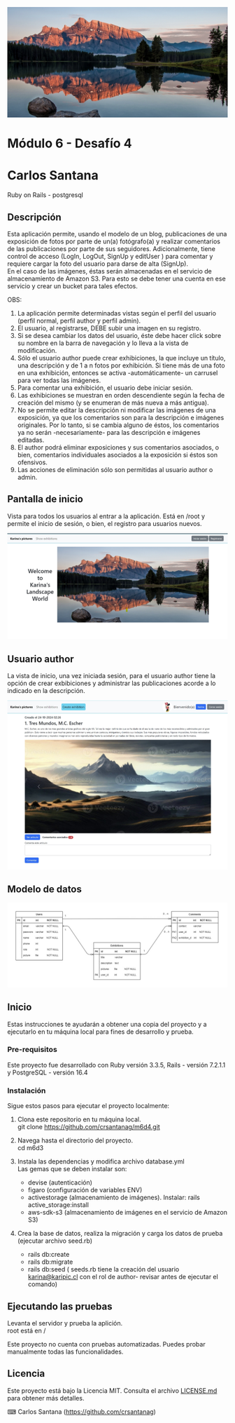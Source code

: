 ![Banner](banner.jpg)  

# Módulo 6 - Desafío 4
# Carlos Santana

Ruby on Rails - postgresql

## Descripción

Esta aplicación permite, usando el modelo de un blog, publicaciones de una exposición de fotos por parte de un(a) fotógrafo(a) y realizar comentarios de las publicaciones por parte de sus seguidores. Adicionalmente, tiene control de acceso (LogIn, LogOut, SignUp y editUser ) para comentar y requiere cargar la foto del usuario para darse de alta (SignUp).  
En el caso de las imágenes, éstas serán almacenadas en el servicio de almacenamiento de Amazon S3. Para esto se debe tener una cuenta en ese servicio y crear un bucket para tales efectos.  
  
OBS:  
   1. La aplicación permite determinadas vistas según el perfil del usuario (perfil normal, perfil author y perfil admin).  
   2. El usuario, al registrarse, DEBE subir una imagen en su registro.  
   3. Si se desea cambiar los datos del usuario, éste debe hacer click sobre su nombre en la barra de navegación y lo lleva a la vista de modificación.  
   4. Sólo el usuario author puede crear exhibiciones, la que incluye un título, una descripción y de 1 a n fotos por exhibición. Si tiene más de una foto en una exhibición, entonces se activa -automáticamente- un carrusel para ver todas las imágenes.  
   5. Para comentar una exhibición, el usuario debe iniciar sesión.  
   6. Las exhibiciones se muestran en orden descendiente según la fecha de creación del mismo (y se enumeran de más nueva a más antigua).  
   7. No se permite editar la descripción ni modificar las imágenes de una exposición, ya que los comentarios son para la descripción e imágenes originales. Por lo tanto, si se cambia alguno de éstos, los comentarios ya no serán -necesariamente- para las descripción e imágenes editadas.  
   8. El author podrá eliminar exposiciones y sus comentarios asociados, o bien, comentarios individuales asociados a la exposición si éstos son ofensivos.
   9. Las acciones de eliminación sólo son permitidas al usuario author o admin.  
  
## Pantalla de inicio  
  
Vista para todos los usuarios al entrar a la aplicación. Está en /root y permite el inicio de sesión, o bien, el registro para usuarios nuevos.  
  
![Usuario](screen1.jpg)  
  
## Usuario author  
  
La vista de inicio, una vez iniciada sesión, para el usuario author tiene la opción de crear exbibiciones y administrar las publicaciones acorde a lo indicado en la descripción.  
  
![Author](screen2.jpg)  
  
## Modelo de datos  
  
![Modelo](modelo.jpg)
  
## Inicio
  
Estas instrucciones te ayudarán a obtener una copia del proyecto y a ejecutarlo en tu máquina local para fines de desarrollo y prueba.

### Pre-requisitos
  
Este proyecto fue desarrollado con Ruby versión 3.3.5, Rails - versión 7.2.1.1 y PostgreSQL - versión 16.4

### Instalación
  
Sigue estos pasos para ejecutar el proyecto localmente:
  
1. Clona este repositorio en tu máquina local.  
git clone https://github.com/crsantanag/m6d4.git  
  
2. Navega hasta el directorio del proyecto.  
cd m6d3  
  
3. Instala las dependencias y modifica archivo database.yml  
Las gemas que se deben instalar son:   
   - devise (autenticación)
   - figaro (configuración de variables ENV)  
   - activestorage (almacenamiento de imágenes). Instalar: rails active_storage:install  
   - aws-sdk-s3 (almacenamiento de imágenes en el servicio de Amazon S3)
  
4. Crea la base de datos, realiza la migración y carga los datos de prueba (ejecutar archivo seed.rb)  
    - rails db:create  
    - rails db:migrate  
    - rails db:seed ( seeds.rb tiene la creación del usuario karina@karipic.cl con el rol de author- revisar antes de ejecutar el comando)  
  
## Ejecutando las pruebas
Levanta el servidor y prueba la aplición.  
root está en /  
  
Este proyecto no cuenta con pruebas automatizadas. Puedes probar manualmente todas las funcionalidades.  
  
## Licencia  
  
Este proyecto está bajo la Licencia MIT. Consulta el archivo [LICENSE.md](LICENSE.md) para obtener más detalles.  
  
⌨ ️Carlos Santana (https://github.com/crsantanag)